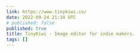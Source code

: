```yaml
---
link: https://www.tinykiwi.co/
date: 2022-09-24 21:34 UTC
# published: false
published: true
title: TinyKiwi - Image editor for indie makers.
tags: []
---
```



